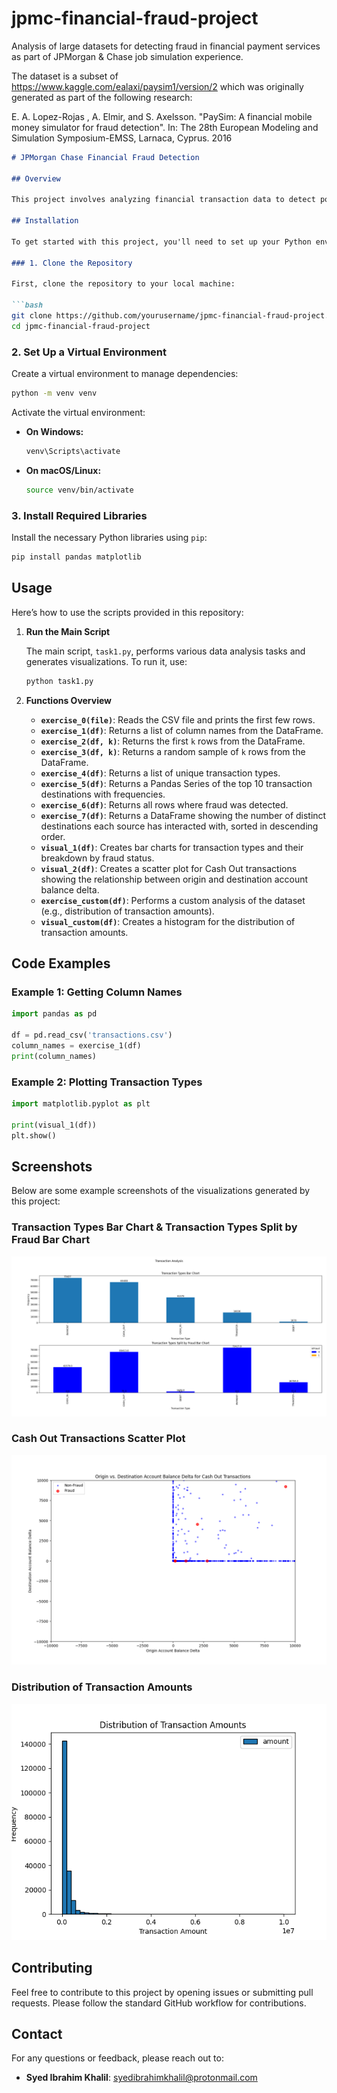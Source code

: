 # jpmc-financial-fraud-project
Analysis of large datasets for detecting fraud in financial payment services as part of JPMorgan &amp; Chase job simulation experience.

The dataset is a subset of https://www.kaggle.com/ealaxi/paysim1/version/2 which was originally generated as part of the following research:

E. A. Lopez-Rojas , A. Elmir, and S. Axelsson. "PaySim: A financial mobile money simulator for fraud detection". In: The 28th European Modeling and Simulation Symposium-EMSS, Larnaca, Cyprus. 2016

```markdown
# JPMorgan Chase Financial Fraud Detection

## Overview

This project involves analyzing financial transaction data to detect potential fraud. The dataset contains various types of transactions, and the goal is to extract insights and create visualizations to understand the nature of these transactions better.

## Installation

To get started with this project, you'll need to set up your Python environment and install the required libraries. Below are the installation instructions:

### 1. Clone the Repository

First, clone the repository to your local machine:

```bash
git clone https://github.com/yourusername/jpmc-financial-fraud-project.git
cd jpmc-financial-fraud-project
```

### 2. Set Up a Virtual Environment

Create a virtual environment to manage dependencies:

```bash
python -m venv venv
```

Activate the virtual environment:

- **On Windows:**

    ```bash
    venv\Scripts\activate
    ```

- **On macOS/Linux:**

    ```bash
    source venv/bin/activate
    ```

### 3. Install Required Libraries

Install the necessary Python libraries using `pip`:

```bash
pip install pandas matplotlib
```

## Usage

Here’s how to use the scripts provided in this repository:

1. **Run the Main Script**

   The main script, `task1.py`, performs various data analysis tasks and generates visualizations. To run it, use:

   ```bash
   python task1.py
   ```

2. **Functions Overview**

   - **`exercise_0(file)`**: Reads the CSV file and prints the first few rows.
   - **`exercise_1(df)`**: Returns a list of column names from the DataFrame.
   - **`exercise_2(df, k)`**: Returns the first `k` rows from the DataFrame.
   - **`exercise_3(df, k)`**: Returns a random sample of `k` rows from the DataFrame.
   - **`exercise_4(df)`**: Returns a list of unique transaction types.
   - **`exercise_5(df)`**: Returns a Pandas Series of the top 10 transaction destinations with frequencies.
   - **`exercise_6(df)`**: Returns all rows where fraud was detected.
   - **`exercise_7(df)`**: Returns a DataFrame showing the number of distinct destinations each source has interacted with, sorted in descending order.
   - **`visual_1(df)`**: Creates bar charts for transaction types and their breakdown by fraud status.
   - **`visual_2(df)`**: Creates a scatter plot for Cash Out transactions showing the relationship between origin and destination account balance delta.
   - **`exercise_custom(df)`**: Performs a custom analysis of the dataset (e.g., distribution of transaction amounts).
   - **`visual_custom(df)`**: Creates a histogram for the distribution of transaction amounts.

## Code Examples

### Example 1: Getting Column Names

```python
import pandas as pd

df = pd.read_csv('transactions.csv')
column_names = exercise_1(df)
print(column_names)
```

### Example 2: Plotting Transaction Types

```python
import matplotlib.pyplot as plt

print(visual_1(df))
plt.show()
```

## Screenshots

Below are some example screenshots of the visualizations generated by this project:

### Transaction Types Bar Chart & Transaction Types Split by Fraud Bar Chart

![Transaction Types Bar Chart](screenshots/transaction_types_bar_chart.png)

### Cash Out Transactions Scatter Plot

![Cash Out Transactions Scatter Plot](screenshots/cash_out_scatter_plot.png)

### Distribution of Transaction Amounts

![Distribution of Transaction Amounts](screenshots/transaction_amounts_histogram.png)

## Contributing

Feel free to contribute to this project by opening issues or submitting pull requests. Please follow the standard GitHub workflow for contributions.


## Contact

For any questions or feedback, please reach out to:

- **Syed Ibrahim Khalil**: [syedibrahimkhalil@protonmail.com](mailto:syedibrahimkhalil@protonmail.com)
```
